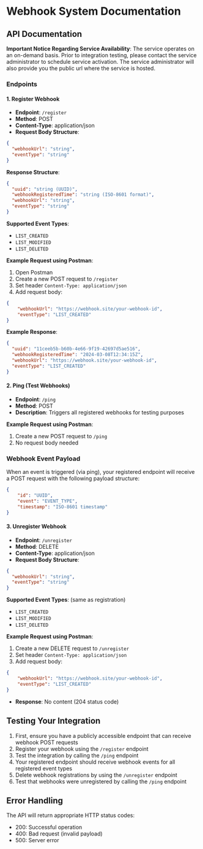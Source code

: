 # Webhook System Documentation

## API Documentation

**Important Notice Regarding Service Availability**:
The service operates on an on-demand basis. Prior to integration testing, please contact the service administrator to schedule service activation.
The service administrator will also provide you the public url where the service is hosted.

### Endpoints

#### 1. Register Webhook
- **Endpoint**: `/register`
- **Method**: POST
- **Content-Type**: application/json
- **Request Body Structure**:
```json
{
  "webhookUrl": "string",
  "eventType": "string"
}
```

**Response Structure**:
```json
{
  "uuid": "string (UUID)",
  "webhookRegisteredTime": "string (ISO-8601 format)",
  "webhookUrl": "string",
  "eventType": "string"
}
```

**Supported Event Types**:
- `LIST_CREATED`
- `LIST_MODIFIED`
- `LIST_DELETED`

**Example Request using Postman**:
1. Open Postman
2. Create a new POST request to `/register`
3. Set header `Content-Type: application/json`
4. Add request body:
```json
{
    "webhookUrl": "https://webhook.site/your-webhook-id",
    "eventType": "LIST_CREATED"
}
```

**Example Response**:
```json
{
  "uuid": "11ceeb5b-b60b-4e66-9f19-42697d5ae516",
  "webhookRegisteredTime": "2024-03-08T12:34:15Z",
  "webhookUrl": "https://webhook.site/your-webhook-id",
  "eventType": "LIST_CREATED"
}
```

#### 2. Ping (Test Webhooks)
- **Endpoint**: `/ping`
- **Method**: POST
- **Description**: Triggers all registered webhooks for testing purposes

**Example Request using Postman**:
1. Create a new POST request to `/ping`
2. No request body needed

### Webhook Event Payload

When an event is triggered (via ping), your registered endpoint will receive a POST request with the following payload structure:

```json
{
    "id": "UUID",
    "event": "EVENT_TYPE",
    "timestamp": "ISO-8601 timestamp"
}
```

#### 3. Unregister Webhook
- **Endpoint**: `/unregister`
- **Method**: DELETE
- **Content-Type**: application/json
- **Request Body Structure**:
```json
{
  "webhookUrl": "string",
  "eventType": "string"
}
```

**Supported Event Types**: (same as registration)
- `LIST_CREATED`
- `LIST_MODIFIED`
- `LIST_DELETED`

**Example Request using Postman**:
1. Create a new DELETE request to `/unregister`
2. Set header `Content-Type: application/json`
3. Add request body:
```json
{
    "webhookUrl": "https://webhook.site/your-webhook-id",
    "eventType": "LIST_CREATED"
}
```

- **Response**: No content (204 status code)

## Testing Your Integration

1. First, ensure you have a publicly accessible endpoint that can receive webhook POST requests
2. Register your webhook using the `/register` endpoint
3. Test the integration by calling the `/ping` endpoint
4. Your registered endpoint should receive webhook events for all registered event types
5. Delete webhook registrations by using the `/unregister` endpoint
6. Test that webhooks were unregistered by calling the `/ping` endpoint

## Error Handling

The API will return appropriate HTTP status codes:
- 200: Successful operation
- 400: Bad request (invalid payload)
- 500: Server error
